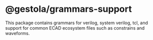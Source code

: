 # @gestola/grammars-support

This package contains grammars for verilog, system verilog, tcl, and support for common ECAD ecosystem files such as constrains and waveforms.
